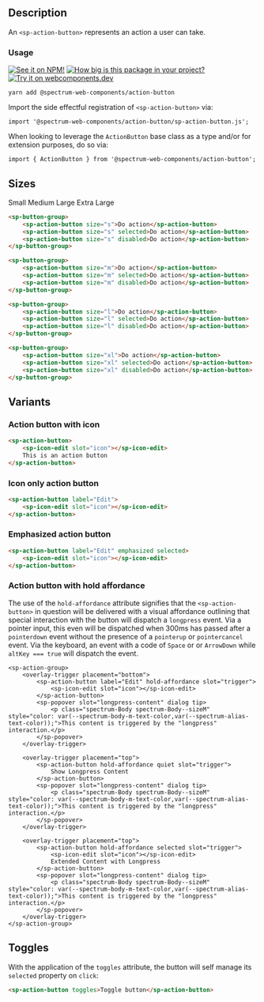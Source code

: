 ## Description

An `<sp-action-button>` represents an action a user can take.

### Usage

[![See it on NPM!](https://img.shields.io/npm/v/@spectrum-web-components/action-button?style=for-the-badge)](https://www.npmjs.com/package/@spectrum-web-components/action-button)
[![How big is this package in your project?](https://img.shields.io/bundlephobia/minzip/@spectrum-web-components/action-button?style=for-the-badge)](https://bundlephobia.com/result?p=@spectrum-web-components/action-button)
[![Try it on webcomponents.dev](https://img.shields.io/badge/Try%20it%20on-webcomponents.dev-green?style=for-the-badge)](https://webcomponents.dev/edit/collection/fO75441E1Q5ZlI0e9pgq/mOF1zUEjLJzODGXFYaIU/src/index.ts)

```
yarn add @spectrum-web-components/action-button
```

Import the side effectful registration of `<sp-action-button>` via:

```
import '@spectrum-web-components/action-button/sp-action-button.js';
```

When looking to leverage the `ActionButton` base class as a type and/or for extension purposes, do so via:

```
import { ActionButton } from '@spectrum-web-components/action-button';
```

## Sizes

<sp-tabs selected="m" auto>
    <sp-tab value="s">Small</sp-tab>
    <sp-tab value="m">Medium</sp-tab>
    <sp-tab value="l">Large</sp-tab>
    <sp-tab value="xl">Extra Large</sp-tab>

<sp-tab-panel value="s">

```html demo
<sp-button-group>
    <sp-action-button size="s">Do action</sp-action-button>
    <sp-action-button size="s" selected>Do action</sp-action-button>
    <sp-action-button size="s" disabled>Do action</sp-action-button>
</sp-button-group>
```

</sp-tab-panel>

<sp-tab-panel value="m">

```html demo
<sp-button-group>
    <sp-action-button size="m">Do action</sp-action-button>
    <sp-action-button size="m" selected>Do action</sp-action-button>
    <sp-action-button size="m" disabled>Do action</sp-action-button>
</sp-button-group>
```

</sp-tab-panel>

<sp-tab-panel value="l">

```html demo
<sp-button-group>
    <sp-action-button size="l">Do action</sp-action-button>
    <sp-action-button size="l" selected>Do action</sp-action-button>
    <sp-action-button size="l" disabled>Do action</sp-action-button>
</sp-button-group>
```

</sp-tab-panel>

<sp-tab-panel value="xl">

```html demo
<sp-button-group>
    <sp-action-button size="xl">Do action</sp-action-button>
    <sp-action-button size="xl" selected>Do action</sp-action-button>
    <sp-action-button size="xl" disabled>Do action</sp-action-button>
</sp-button-group>
```

</sp-tab-panel>
</sp-tabs>

## Variants

### Action button with icon

```html demo
<sp-action-button>
    <sp-icon-edit slot="icon"></sp-icon-edit>
    This is an action button
</sp-action-button>
```

### Icon only action button

```html demo
<sp-action-button label="Edit">
    <sp-icon-edit slot="icon"></sp-icon-edit>
</sp-action-button>
```

### Emphasized action button

```html demo
<sp-action-button label="Edit" emphasized selected>
    <sp-icon-edit slot="icon"></sp-icon-edit>
</sp-action-button>
```

### Action button with hold affordance

The use of the `hold-affordance` attribute signifies that the `<sp-action-button>` in question will be delivered with a visual affordance outlining that special interaction with the button will dispatch a `longpress` event. Via a pointer input, this even will be dispatched when 300ms has passed after a `pointerdown` event without the presence of a `pointerup` or `pointercancel` event. Via the keyboard, an event with a code of `Space` or or `ArrowDown` while `altKey === true` will dispatch the event.

```html-live demo
<sp-action-group>
    <overlay-trigger placement="bottom">
        <sp-action-button label="Edit" hold-affordance slot="trigger">
            <sp-icon-edit slot="icon"></sp-icon-edit>
        </sp-action-button>
        <sp-popover slot="longpress-content" dialog tip>
            <p class="spectrum-Body spectrum-Body--sizeM" style="color: var(--spectrum-body-m-text-color,var(--spectrum-alias-text-color));">This content is triggered by the "longpress" interaction.</p>
        </sp-popover>
    </overlay-trigger>

    <overlay-trigger placement="top">
        <sp-action-button hold-affordance quiet slot="trigger">
            Show Longpress Content
        </sp-action-button>
        <sp-popover slot="longpress-content" dialog tip>
            <p class="spectrum-Body spectrum-Body--sizeM" style="color: var(--spectrum-body-m-text-color,var(--spectrum-alias-text-color));">This content is triggered by the "longpress" interaction.</p>
        </sp-popover>
    </overlay-trigger>

    <overlay-trigger placement="top">
        <sp-action-button hold-affordance selected slot="trigger">
            <sp-icon-edit slot="icon"></sp-icon-edit>
            Extended Content with Longpress
        </sp-action-button>
        <sp-popover slot="longpress-content" dialog tip>
            <p class="spectrum-Body spectrum-Body--sizeM" style="color: var(--spectrum-body-m-text-color,var(--spectrum-alias-text-color));">This content is triggered by the "longpress" interaction.</p>
        </sp-popover>
    </overlay-trigger>
</sp-action-group>
```

## Toggles

With the application of the `toggles` attribute, the button will self manage its `selected` property on `click`:

```html demo
<sp-action-button toggles>Toggle button</sp-action-button>
```
